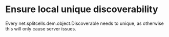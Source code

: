 # Ensure local unique discoverability
Every net.splitcells.dem.object.Discoverable needs to unique,
as otherwise this will only cause server issues.